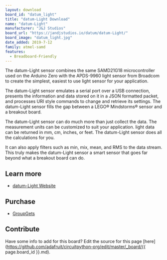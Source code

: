 ```yaml
---
layout: download
board_id: "datum_light"
title: "datum-Light Download"
name: "datum-Light"
manufacturer: "J&J Studios"
board_url: "https://jandjstudios.io/datum/datum-Light/"
board_image: "datum_light.jpg"
date_added: 2019-7-12
family: atmel-samd
features:
  - Breadboard-Friendly
---
```


The datum-Light sensor combines the same SAMD21G18 microcontroller used on the Arduino Zero with the APDS-9960 light sensor from Broadcom to create the simplest, easiest to use light sensor for your application.

The datum-Light sensor emulates a serial port over a USB connection, presents the information and data stored on it in a JSON formatted packet, and processes URI style commands to change and retrieve its settings. The datum-Light sensor fills the gap between a LEGO® Mindstorms® sensor and a breakout board.

The datum-Light sensor can do much more than just collect the data. The measurement units can be customized to suit your application. light data can be returned in mm, cm, inches, or feet. The datum-Light sensor does all the calculations for you.

It can also apply filters such as min, mix, mean, and RMS to the data stream. This truly makes the datum-Light sensor a smart sensor that goes far beyond what a breakout board can do.

## Learn more
* [datum-Light Website](https://jandjstudios.io/datum/datum-Light/)

## Purchase
* [GroupGets](https://groupgets.com/campaigns/574-datum-light)

## Contribute

Have some info to add for this board? Edit the source for this page [here](https://github.com/adafruit/circuitpython-org/edit/master/_board/{{ page.board_id }}.md).
